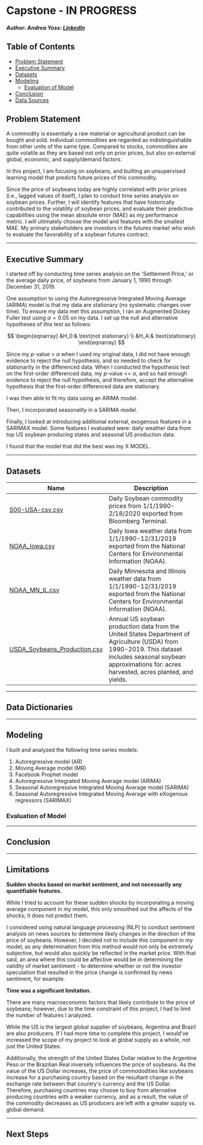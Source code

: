 # Capstone - IN PROGRESS
  
##### Author: Andrea Yoss: [LinkedIn](https://www.linkedin.com/in/andreayoss/)


## Table of Contents

- [Problem Statement](#Problem-Statement)
- [Executive Summary](#Executive-Summary)
- [Datasets](#Datasets)
- [Modeling](#Modeling)
    - [Evaluation of Model](#Evaluation-of-Model)
- [Conclusion](#Conclusion)
- [Data Sources](#Data-Sources)


## Problem Statement

A commodity is essentially a raw material or agricultural product can be bought and sold.  Individual commodities are regarded as indistinguishable from other units of the same type.  Compared to stocks, commodities are quite volatile as they are based not only on prior prices, but also on external global, economic, and supply/demand factors. 

In this project, I am focusing on soybeans, and builting an unsupervised learning model that predicts future prices of this commodity.

Since the price of soybeans today are highly correlated with prior prices (i.e., lagged values of itself), I plan to conduct time series analysis on soybean prices. Further, I will identify features that have historically contributed to the volatility of soybean prices, and evaluate their predictive capabilities using the mean absolute error (MAE) as my performance metric. I will ultimately choose the model and features with the smallest MAE.  My primary stakeholders are investors in the futures market who wish to evaluate the favorability of a soybean futures contract. 
  
----

## Executive Summary

I started off by conducting time series analysis on the 'Settlement Price,' or the average daily price, of soybeans from January 1, 1990 through December 31, 2019.

One assumption to using the Autoregressive Integrated Moving Average (ARIMA) model is that my data are stationary (no systematic changes over time).  To ensure my data met this assumption, I ran an Augmented Dickey Fuller test using $\alpha = 0.05$ on my data.  I set up the null and alternative hypotheses of this test as follows:

$$
\begin{eqnarray}
&H_0:& \text{not stationary} \\
&H_A:& \text{stationary}
\end{eqnarray}
$$
  
Since my $p$-value > $\alpha$ when I used my original data, I did not have enough evidence to reject the null hypothesis, and so needed to check for stationarity in the differenced data. When I conducted the hypothesis test on the first-order differenced data, my $p$-value << $\alpha$, and so had enough evidence to reject the null hypothesis, and therefore, accept the alternative hypothesis that the first-order differenced data are stationary. 

I was then able to fit my data using an ARIMA model. 



Then, I incorporated seasonality in a SARIMA model.

Finally, I looked at introducing additional external, exogenous features in a SARIMAX model.  Some features I evaluated were: daily weather data from top US soybean producing states and seasonal US production data.  

I found that the model that did the best was my X MODEL.

----


## Datasets

|Name|Description|
|---|---|
|[S00-USA-csv.csv](/Data/S00-USA-csv.csv)| Daily Soybean commodity prices from 1/1/1990- 2/18/2020 exported from Bloomberg Terminal.|
|[NOAA_Iowa.csv](/Data/NOAA_Iowa.csv)| Daily Iowa weather data from 1/1/1990-12/31/2019 exported from the National Centers for Environmental Information (NOAA).|
|[NOAA_MN_IL.csv](/Data/NOAA_MN_IL.csv)| Daily Minnesota and Illinois weather data from 1/1/1990-12/31/2019 exported from the National Centers for Environmental Information (NOAA).|
|[USDA_Soybeans_Production.csv](/Data/USDA_Soybeans_Production.csv)| Annual US soybean production data from the United States Department of Agriculture (USDA) from 1990-2019. This dataset includes seasonal soybean approximations for: acres harvested, acres planted, and yields.|  


----

## Data Dictionaries


----

## Modeling

I built and analyzed the following time series models:
  
1. Autoregressive model (AR)
2. Moving Average model (MR)
3. Facebook Prophet model
4. Autoregressive Integrated Moving Average model (ARIMA)
5. Seasonal Autoregressive Integrated Moving Average model (SARIMA)
6. Seasonal Autoregressive Integrated Moving Average with eXogenous regressors (SARIMAX)
  
### Evaluation of Model

 

----

## Conclusion


----

## Limitations

**Sudden shocks based on market sentiment, and not necessarily any quantifiable features.** 
  
While I tried to account for these sudden shocks by incorporating a moving average component in my model, this only smoothed out the affects of the shocks; it does not predict them. 

I considered using natural language processing (NLP) to conduct sentiment analysis on news sources to determine likely changes in the direction of the price of soybeans. However, I decided not to include this component in my model, as any determination from this method would not only be extremely subjective, but would also quickly be reflected in the market price. With that said, an area where this could be affective would be in determining the validity of market sentiment - to determine whether or not the investor speculation that resulted in the price change is confirmed by news sentiment, for example.
  
  
**Time was a significant limitation.**
  
There are many macroeconomic factors that likely contribute to the price of soybeans; however, due to the time constraint of this project, I had to limit the number of features I analyzed.  

While the US is the largest global supplier of soybeans, Argentina and Brazil are also producers.  If I had more time to complete this project, I would've increased the scope of my project to look at global supply as a whole, not just the United States.  
  
Additionally, the strength of the United States Dollar relative to the Argentine Peso or the Brazilian Real inversely influences the price of soybeans. As the value of the US Dollar increases, the price of commododities like soybeans increase for a purchasing country based on the resultant change in the exchange rate between that country's currency and the US Dollar. Therefore, purchasing countries may choose to buy from alternative producing countries with a weaker currency, and as a result, the value of the commodity decreases as US producers are left with a greater supply vs. global demand.


----

## Next Steps



